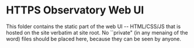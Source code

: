 # HTTPS Observatory Web UI

This folder contains the static part of the web UI -- HTML/CSS/JS that is hosted on the site verbatim at site root.
No ``private" (in any menaing of the word) files should be placed here, because they can be seen by anyone.

